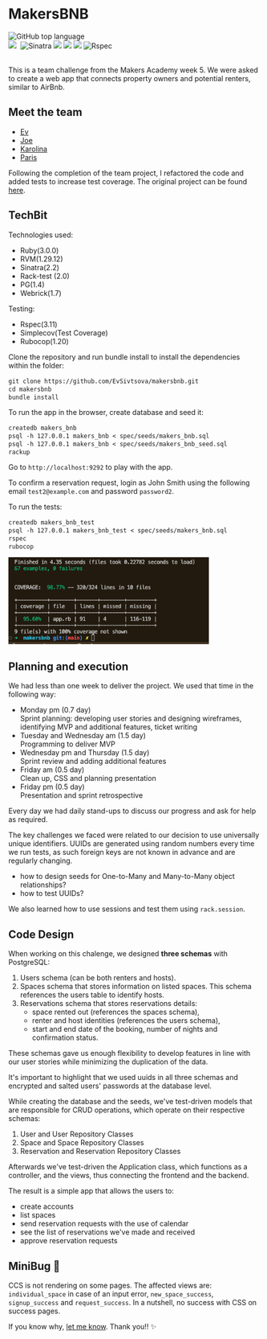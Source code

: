 MakersBNB
=================

<div align="left">
  <img alt="GitHub top language" src="https://img.shields.io/github/languages/top/EvSivtsova/makersbnb">
</div>
<div>
  <img src="https://img.shields.io/badge/ruby-%23CC342D.svg?style=for-the-badge&logo=ruby&logoColor=white"/>&nbsp
  <img src="https://img.shields.io/badge/Sinatra-black?style=for-the-badge&logo=Sinatra&logoColor=white" alt="Sinatra"/>
  <img src="https://img.shields.io/badge/postgres-%23316192.svg?style=for-the-badge&logo=postgresql&logoColor=white"/> 
  <img src="https://img.shields.io/badge/html5-%23E34F26.svg?style=for-the-badge&logo=html5&logoColor=white"/>
  <img src="https://img.shields.io/badge/css3-%231572B6.svg?style=for-the-badge&logo=css3&logoColor=white"/>
  <img src="https://img.shields.io/badge/RSpec-blue?style=for-the-badge&logo=Rspec&logoColor=white" alt="Rspec"/>
</div><br>

This is a team challenge from the Makers Academy week 5. We were asked to create a web app that connects property owners and potential renters, similar to AirBnb.

## Meet the team

* [Ev](https://github.com/EvSivtsova)<br>
* [Joe](https://github.com/Joseph-ER)<br>
* [Karolina](https://github.com/karolina-codes)
* [Paris](https://github.com/ParisMonson)<br>

Following the completion of the team project, I refactored the code and added tests to increase test coverage. The original project can be found [here](https://github.com/ParisMonson/makersbnb).

## TechBit

Technologies used:

* Ruby(3.0.0)
* RVM(1.29.12)
* Sinatra(2.2)
* Rack-test (2.0)
* PG(1.4)
* Webrick(1.7)

Testing:
* Rspec(3.11)
* Simplecov(Test Coverage)
* Rubocop(1.20)

Clone the repository and run bundle install to install the dependencies within the folder:

```
git clone https://github.com/EvSivtsova/makersbnb.git
cd makersbnb
bundle install
```

To run the app in the browser, create database and seed it:

```
createdb makers_bnb
psql -h 127.0.0.1 makers_bnb < spec/seeds/makers_bnb.sql
psql -h 127.0.0.1 makers_bnb < spec/seeds/makers_bnb_seed.sql
rackup
```

Go to `http://localhost:9292` to play with the app.

To confirm a reservation request, login as John Smith using the following email `test2@example.com` and password `password2`.

To run the tests:

```
createdb makers_bnb_test
psql -h 127.0.0.1 makers_bnb_test < spec/seeds/makers_bnb.sql
rspec
rubocop
```
<img src='https://github.com/EvSivtsova/makersbnb/blob/main/outputs/app_integration_test_coverage.png' width=400px>

## Planning and execution

We had less than one week to deliver the project. We used that time in the following way:
* Monday pm (0.7 day)<br>
  Sprint planning: developing user stories and designing wireframes, identifying MVP and additional features, ticket writing
* Tuesday and Wednesday am (1.5 day)<br>
  Programming to deliver MVP
* Wednesday pm and Thursday (1.5 day)<br>
  Sprint review and adding additional features
* Friday am (0.5 day)<br>
  Clean up, CSS and planning presentation
* Friday pm (0.5 day)<br>
  Presentation and sprint retrospective

Every day we had daily stand-ups to discuss our progress and ask for help as required.
 
The key challenges we faced were related to our decision to use universally unique identifiers. UUIDs are generated using random numbers every time we run tests, as such foreign keys are not known in advance and are regularly changing.
* how to design seeds for One-to-Many and Many-to-Many object relationships?
* how to test UUIDs?

We also learned how to use sessions and test them using `rack.session`.

## Code Design

When working on this chalenge, we designed **three schemas** with PostgreSQL:
1. Users schema (can be both renters and hosts).
2. Spaces schema that stores information on listed spaces. This schema references the users table to identify hosts. 
3. Reservations schema that stores reservations details:
   * space rented out (references the spaces schema),
   * renter and host identities (references the users schema),
   * start and end date of the booking, number of nights and confirmation status.
   
These schemas gave us enough flexibility to develop features in line with our user stories while minimizing the duplication of the data.

It's important to highlight that we used uuids in all three schemas and encrypted and salted users' passwords at the database level.

While creating the database and the seeds, we've test-driven models that are responsible for CRUD operations, which operate on their respective schemas:

1. User and User Repository Classes
2. Space and Space Repository Classes
3. Reservation and Reservation Repository Classes

Afterwards we've test-driven the Application class, which functions as a controller, and the views, thus connecting the frontend and the backend. 

The result is a simple app that allows the users to:
* create accounts 
* list spaces
* send reservation requests with the use of calendar
* see the list of reservations we've made and received
* approve reservation requests

## MiniBug :bug:

CCS is not rendering on some pages. The affected views are: `individual_space` in case of an input error, `new_space_success`, `signup_success` and `request_success`. In a nutshell, no success with CSS on success pages.

If you know why, [let me know](mailto:evcodes12@gmail.com). Thank you!! :sparkles:
